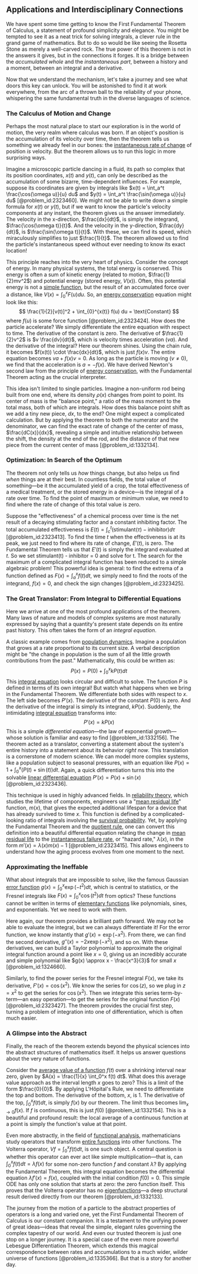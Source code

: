 ## Applications and Interdisciplinary Connections

We have spent some time getting to know the First Fundamental Theorem of Calculus, a statement of profound simplicity and elegance. You might be tempted to see it as a neat trick for solving integrals, a clever rule in the grand game of mathematics. But to do so would be like seeing the Rosetta Stone as merely a well-carved rock. The true power of this theorem is not in the answers it gives, but in the connections it forges. It is a bridge between the *accumulated whole* and the *instantaneous part*, between a history and a moment, between an integral and a derivative.

Now that we understand the mechanism, let's take a journey and see what doors this key can unlock. You will be astonished to find it at work everywhere, from the arc of a thrown ball to the reliability of your phone, whispering the same fundamental truth in the diverse languages of science.

### The Calculus of Motion and Change

Perhaps the most natural place to start our exploration is in the world of motion, the very realm where calculus was born. If an object's position is the accumulation of its velocity over time, then the theorem tells us something we already feel in our bones: the [instantaneous rate of change](@article_id:140888) of position *is* velocity. But the theorem allows us to run this logic in more surprising ways.

Imagine a microscopic particle dancing in a fluid, its path so complex that its position coordinates, $x(t)$ and $y(t)$, can only be described as the accumulation of some bizarre, time-dependent influences. For example, suppose its coordinates are given by integrals like $x(t) = \int_a^t \frac{\cos(\omega u)}{u} du$ and $y(t) = \int_a^t \frac{\sin(\omega u)}{u} du$ [@problem_id:2323460]. We might not be able to write down a simple formula for $x(t)$ or $y(t)$, but if we want to know the particle's velocity components at any instant, the theorem gives us the answer immediately. The velocity in the x-direction, $\frac{dx}{dt}$, is simply the integrand, $\frac{\cos(\omega t)}{t}$. And the velocity in the y-direction, $\frac{dy}{dt}$, is $\frac{\sin(\omega t)}{t}$. With these, we can find its speed, which miraculously simplifies to just $\frac{1}{t}$. The theorem allowed us to find the particle's instantaneous speed without ever needing to know its exact location!

This principle reaches into the very heart of physics. Consider the concept of energy. In many physical systems, the total energy is conserved. This energy is often a sum of kinetic energy (related to motion, $\frac{1}{2}mv^2$) and potential energy (stored energy, $V(x)$). Often, this potential energy is not a [simple function](@article_id:160838), but the result of an accumulated force over a distance, like $V(x) = \int_0^x F(u) du$. So, an [energy conservation](@article_id:146481) equation might look like this:
$$ \frac{1}{2}[v(t)]^2 + \int_{0}^{x(t)} f(u) du = \text{Constant} $$
where $f(u)$ is some force function [@problem_id:2323424]. How does the particle accelerate? We simply differentiate the entire equation with respect to time. The derivative of the constant is zero. The derivative of $\frac{1}{2}v^2$ is $v \frac{dv}{dt}$, which is velocity times acceleration ($va$). And the derivative of the integral? Here our theorem shines. Using the chain rule, it becomes $f(x(t)) \cdot \frac{dx}{dt}$, which is just $f(x)v$. The entire equation becomes $va + f(x)v = 0$. As long as the particle is moving ($v \neq 0$), we find that the acceleration is $a = -f(x)$. We have derived Newton's second law from the principle of [energy conservation](@article_id:146481), with the Fundamental Theorem acting as the crucial interpreter.

This idea isn't limited to single particles. Imagine a non-uniform rod being built from one end, where its density $\rho(x)$ changes from point to point. Its center of mass is the "balance point," a ratio of the mass moment to the total mass, both of which are integrals. How does this balance point shift as we add a tiny new piece, $dx$, to the end? One might expect a complicated calculation. But by applying the theorem to both the numerator and the denominator, we can find the exact rate of change of the center of mass, $\frac{dC(x)}{dx}$, revealing a simple and intuitive relationship between the shift, the density at the end of the rod, and the distance of that new piece from the current center of mass [@problem_id:1332134].

### Optimization: In Search of the Optimum

The theorem not only tells us *how* things change, but also helps us find *when* things are at their best. In countless fields, the total value of something—be it the accumulated yield of a crop, the total effectiveness of a medical treatment, or the stored energy in a device—is the integral of a rate over time. To find the point of maximum or minimum value, we need to find where the rate of change of this total value is zero.

Suppose the "effectiveness" of a chemical process over time is the net result of a decaying stimulating factor and a constant inhibiting factor. The total accumulated effectiveness is $E(t) = \int_{c}^{t} (\text{stimulant}(\tau) - \text{inhibitor}) d\tau$ [@problem_id:2323413]. To find the time $t$ when the effectiveness is at its peak, we just need to find where its rate of change, $E'(t)$, is zero. The Fundamental Theorem tells us that $E'(t)$ is simply the integrand evaluated at $t$. So we set stimulant(t) - inhibitor = 0 and solve for t. The search for the maximum of a complicated integral function has been reduced to a simple algebraic problem! This powerful idea is general: to find the extrema of a function defined as $F(x) = \int_a^x f(t) dt$, we simply need to find the roots of the integrand, $f(x)=0$, and check the sign changes [@problem_id:2323425].

### The Great Translator: From Integral to Differential Equations

Here we arrive at one of the most profound applications of the theorem. Many laws of nature and models of complex systems are most naturally expressed by saying that a quantity's present state depends on its entire past history. This often takes the form of an *integral equation*.

A classic example comes from [population dynamics](@article_id:135858). Imagine a population that grows at a rate proportional to its current size. A verbal description might be "the change in population is the sum of all the little growth contributions from the past." Mathematically, this could be written as:
$$ P(x) = P(0) + \int_0^x k P(t) dt $$
This [integral equation](@article_id:164811) looks circular and difficult to solve. The function $P$ is defined in terms of its own integral! But watch what happens when we bring in the Fundamental Theorem. We differentiate both sides with respect to $x$. The left side becomes $P'(x)$. The derivative of the constant $P(0)$ is zero. And the derivative of the integral is simply its integrand, $k P(x)$. Suddenly, the intimidating [integral equation](@article_id:164811) transforms into:
$$ P'(x) = k P(x) $$
This is a simple *differential equation*—the law of exponential growth—whose solution is familiar and easy to find [@problem_id:1332156]. The theorem acted as a translator, converting a statement about the system's entire history into a statement about its behavior *right now*. This translation is a cornerstone of modern science. We can model more complex systems, like a population subject to seasonal pressures, with an equation like $P(x) = 1 + \int_0^x (P(t) + \sin(t)) dt$. Again, a quick differentiation turns this into the solvable [linear differential equation](@article_id:168568) $P'(x) = P(x) + \sin(x)$ [@problem_id:2323436].

This technique is used in highly advanced fields. In [reliability theory](@article_id:275380), which studies the lifetime of components, engineers use a "[mean residual life](@article_id:272607)" function, $m(x)$, that gives the expected additional lifespan for a device that has already survived to time $x$. This function is defined by a complicated-looking ratio of integrals involving the [survival probability](@article_id:137425). Yet, by applying the Fundamental Theorem and the [quotient rule](@article_id:142557), one can convert this definition into a beautiful differential equation relating the change in [mean residual life](@article_id:272607) to the [instantaneous failure rate](@article_id:171383), or "hazard rate," $\lambda(x)$, in the form $m'(x) = \lambda(x)m(x) - 1$ [@problem_id:2323415]. This allows engineers to understand how the aging process evolves from one moment to the next.

### Approximating the Ineffable

What about integrals that are impossible to solve, like the famous Gaussian [error function](@article_id:175775) $g(x)=\int_0^x \exp(-t^2) dt$, which is central to statistics, or the Fresnel integrals like $F(x) = \int_0^x \cos(t^2) dt$ from optics? These functions cannot be written in terms of [elementary functions](@article_id:181036) like polynomials, sines, and exponentials. Yet we need to work with them.

Here again, our theorem provides a brilliant path forward. We may not be able to evaluate the integral, but we can always differentiate it! For the error function, we know instantly that $g'(x) = \exp(-x^2)$. From there, we can find the second derivative, $g''(x) = -2x \exp(-x^2)$, and so on. With these derivatives, we can build a Taylor polynomial to approximate the original integral function around a point like $x=0$, giving us an incredibly accurate and simple polynomial like $g(x) \approx x - \frac{x^3}{3}$ for small $x$ [@problem_id:1324660].

Similarly, to find the power series for the Fresnel integral $F(x)$, we take its derivative, $F'(x) = \cos(x^2)$. We know the series for $\cos(z)$, so we plug in $z=x^2$ to get the series for $\cos(x^2)$. Then we integrate this series term-by-term—an easy operation—to get the series for the original function $F(x)$ [@problem_id:2323427]. The theorem provides the crucial first step, turning a problem of integration into one of differentiation, which is often much easier.

### A Glimpse into the Abstract

Finally, the reach of the theorem extends beyond the physical sciences into the abstract structures of mathematics itself. It helps us answer questions about the very nature of functions.

Consider the [average value of a function](@article_id:140174) $f(t)$ over a shrinking interval near zero, given by $A(x) = \frac{1}{x} \int_0^x f(t) dt$. What does this average value approach as the interval length $x$ goes to zero? This is a limit of the form $\frac{0}{0}$. By applying L'Hôpital's Rule, we need to differentiate the top and bottom. The derivative of the bottom, $x$, is 1. The derivative of the top, $\int_0^x f(t) dt$, is simply $f(x)$ by our theorem. The limit thus becomes $\lim_{x\to 0} f(x)$. If $f$ is continuous, this is just $f(0)$ [@problem_id:1332154]. This is a beautiful and profound result: the local average of a continuous function at a point is simply the function's value at that point.

Even more abstractly, in the field of [functional analysis](@article_id:145726), mathematicians study operators that transform [entire functions](@article_id:175738) into other functions. The Volterra operator, $Vf = \int_0^x f(t) dt$, is one such object. A central question is whether this operator can ever act like simple multiplication—that is, can $\int_0^x f(t) dt = \lambda f(x)$ for some non-zero function $f$ and constant $\lambda$? By applying the Fundamental Theorem, this integral equation becomes the differential equation $\lambda f'(x) = f(x)$, coupled with the initial condition $f(0)=0$. This simple ODE has only one solution that starts at zero: the zero function itself. This proves that the Volterra operator has no [eigenfunctions](@article_id:154211)—a deep structural result derived directly from our theorem [@problem_id:1332133].

The journey from the motion of a particle to the abstract properties of operators is a long and varied one, yet the First Fundamental Theorem of Calculus is our constant companion. It is a testament to the unifying power of great ideas—ideas that reveal the simple, elegant rules governing the complex tapestry of our world. And even our trusted theorem is just one stop on a longer journey. It is a special case of the even more powerful Lebesgue Differentiation Theorem, which extends this magical correspondence between rates and accumulations to a much wider, wilder universe of functions [@problem_id:1335366]. But that is a story for another day.